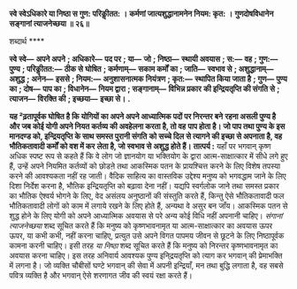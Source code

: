 **स्वे स्वेऽधिकारे या निष्ठा स गुण: परिकीॢतत: ।** **कर्मणां जात्यशुद्धानामनेन नियम: कृत: ।** **गुणदोषविधानेन सङ्गानां त्याजनेच्छया ॥ २६॥** 

शब्दार्थ **** 

**स्वे स्वे—** **अपने अपने** **; अधिकारे—** **पद पर** **; या—** **जो** **; निष्ठा—** **स्थायी अवयास** **; स:—** **वह** **; गुण:—** **पुण्य** **; परिकीॢतत:—** **ठीक से** **घोषित** **; कर्मणाम्—** **सकाम कर्मों का** **; जाति—** **स्वभाव से** **; अशुद्धानाम्—** **अशुद्ध** **; अनेन—** **इससे** **; नियम:—** **अनुशासनात्मक** **नियंत्रण** **; कृत:—** **स्थापित किया जाता है** **; गुण—** **पुण्य का** **; दोष—** **पाप का** **; विधानेन—** **नियम द्वारा** **; सङ्गानाम्—** **विभिन्न प्रकार** **की इन्द्रियतृप्ति की संगति से** **; त्याजन—** **विरक्ति की** **; इच्छया—** **इच्छा से।** **.** 

**यह ²ढ़तापूर्वक घोषित है कि योगियों का अपने अपने आध्यात्मिक पदों पर निरन्तर बने** **रहना असली पुण्य है और जब कोई योगी अपने नियत कर्तव्य की अवहेलना करता है, तो वह** **पाप होता है। जो पाप तथा पुण्य के इस मानदण्ड को, इन्द्रियतृप्ति के साथ समस्त पुरानी संगति** **को सच्चे दिल से त्यागने की इच्छा से अपनाता है, वह भौतिकतावादी कर्मों को वश में कर** **लेता है, जो स्वभाव से अशुद्ध होते हैं।** **तात्पर्य :** यहाँ पर भगवान् कृष्ण अधिक स्पष्ट रूप से कहते हैं कि वे लोग जो ज्ञानयोग या भक्तियोग के द्वारा आत्म-साक्षात्कार में सीधे लगे हुए हैं, उन्हें अपने नियमित कर्तव्यों को छोडऩे तथा आकस्मिक पतन के प्रायश्चित्त करने के लिए विशेष तपस्या करने की आवश्यकता नहीं रह जाती। वैदिक साहित्य का वास्तविक उद्देश्य मनुष्य को भगवद्धाम जाने के लिए दिशा निर्देश करना है, भौतिक इन्द्रियतृप्ति को बढ़ावा देना नहीं। यद्यपि स्वर्गलोक जाने तथा समस्त प्रकार का भौतिक ऐश्वर्य भोगने के लिए, वेद असंलय अनुष्ठानों की संस्तुति करते हैं, किन्तु ऐसे भौतिकतावादी फल भौतिकतावादी लोगों को काम में लगाये रखने के लिए होते हैं, अन्यथा वे असुर बन जाँय। आकस्मिक पतन से शुद्ध होने के लिए योगी को अपने आध्यात्मिक अवयास से परे अन्य कोई विधि नहीं अपनानी चाहिए। *संगानां त्याजनेच्छया* शब्द सूचित करते हैं कि मनुष्य को कृष्णभावनामृत या आत्म-साक्षात्कार का अवयास ऊपर ऊपर, या कभी कभी, नहीं करना चाहिए, प्रत्युत उसे अपने विगत पापमय जीवन से छूटने के लिए निष्ठापूर्वक कामना करनी चाहिए। इसी तरह *या निष्ठा* शब्द सूचित करते हैं कि मनुष्य को निरन्तर कृष्णभावनामृत का अवयास करना चाहिए। इस तरह अनिवार्य आवश्यक पुण्य इनि्द्रयतृप्ति को त्याग कर भगवान् की प्रेमाभक्ति में लगना है। जो व्यक्ति चौबीसों घण्टे भगवान् की सेवा में अपनी इन्द्रियाँ, मन तथा बुद्धि लगाता है, वह सबसे पवित्र व्यक्ति है और भगवान् ऐसे शरणागत जीव की स्वयं रक्षा करते हैं।  